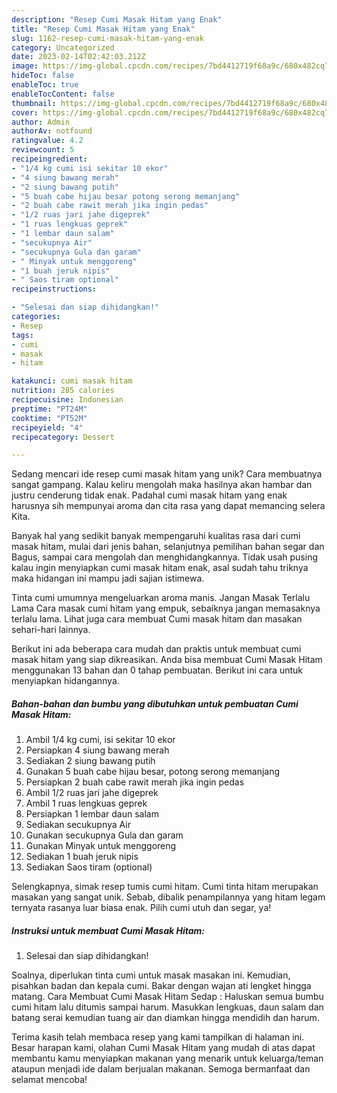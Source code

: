 ```yaml
---
description: "Resep Cumi Masak Hitam yang Enak"
title: "Resep Cumi Masak Hitam yang Enak"
slug: 1162-resep-cumi-masak-hitam-yang-enak
category: Uncategorized
date: 2023-02-14T02:42:03.212Z
image: https://img-global.cpcdn.com/recipes/7bd4412719f68a9c/680x482cq70/cumi-masak-hitam-foto-resep-utama.jpg
hideToc: false
enableToc: true
enableTocContent: false
thumbnail: https://img-global.cpcdn.com/recipes/7bd4412719f68a9c/680x482cq70/cumi-masak-hitam-foto-resep-utama.jpg
cover: https://img-global.cpcdn.com/recipes/7bd4412719f68a9c/680x482cq70/cumi-masak-hitam-foto-resep-utama.jpg
author: Admin
authorAv: notfound
ratingvalue: 4.2
reviewcount: 5
recipeingredient:
- "1/4 kg cumi isi sekitar 10 ekor"
- "4 siung bawang merah"
- "2 siung bawang putih"
- "5 buah cabe hijau besar potong serong memanjang"
- "2 buah cabe rawit merah jika ingin pedas"
- "1/2 ruas jari jahe digeprek"
- "1 ruas lengkuas geprek"
- "1 lembar daun salam"
- "secukupnya Air"
- "secukupnya Gula dan garam"
- " Minyak untuk menggoreng"
- "1 buah jeruk nipis"
- " Saos tiram optional"
recipeinstructions:

- "Selesai dan siap dihidangkan!"
categories:
- Resep
tags:
- cumi
- masak
- hitam

katakunci: cumi masak hitam 
nutrition: 285 calories
recipecuisine: Indonesian
preptime: "PT24M"
cooktime: "PT52M"
recipeyield: "4"
recipecategory: Dessert

---
```





Sedang mencari ide resep cumi masak hitam yang unik? Cara membuatnya sangat gampang. Kalau keliru mengolah maka hasilnya akan hambar dan justru cenderung tidak enak. Padahal cumi masak hitam yang enak harusnya sih mempunyai aroma dan cita rasa yang dapat memancing selera Kita.





Banyak hal yang sedikit banyak mempengaruhi kualitas rasa dari cumi masak hitam, mulai dari jenis bahan, selanjutnya pemilihan bahan segar dan Bagus, sampai cara mengolah dan menghidangkannya. Tidak usah pusing kalau ingin menyiapkan cumi masak hitam enak,      asal sudah tahu triknya maka hidangan ini mampu jadi sajian istimewa.














Tinta cumi umumnya mengeluarkan aroma manis. Jangan Masak Terlalu Lama Cara masak cumi hitam yang empuk, sebaiknya jangan memasaknya terlalu lama. Lihat juga cara membuat Cumi masak hitam dan masakan sehari-hari lainnya.






Berikut ini ada beberapa cara mudah dan praktis untuk membuat cumi masak hitam yang siap dikreasikan. Anda bisa membuat Cumi Masak Hitam menggunakan 13 bahan dan 0 tahap pembuatan. Berikut ini cara untuk menyiapkan hidangannya.

<!--inarticleads1-->

##### Bahan-bahan dan bumbu yang dibutuhkan untuk pembuatan Cumi Masak Hitam:

1. Ambil 1/4 kg cumi, isi sekitar 10 ekor
1. Persiapkan 4 siung bawang merah
1. Sediakan 2 siung bawang putih
1. Gunakan 5 buah cabe hijau besar, potong serong memanjang
1. Persiapkan 2 buah cabe rawit merah jika ingin pedas
1. Ambil 1/2 ruas jari jahe digeprek
1. Ambil 1 ruas lengkuas geprek
1. Persiapkan 1 lembar daun salam
1. Sediakan secukupnya Air
1. Gunakan secukupnya Gula dan garam
1. Gunakan  Minyak untuk menggoreng
1. Sediakan 1 buah jeruk nipis
1. Sediakan  Saos tiram (optional)


Selengkapnya, simak resep tumis cumi hitam. Cumi tinta hitam merupakan masakan yang sangat unik. Sebab, dibalik penampilannya yang hitam legam ternyata rasanya luar biasa enak. Pilih cumi utuh dan segar, ya! 

<!--inarticleads2-->

##### Instruksi untuk membuat Cumi Masak Hitam:


1. Selesai dan siap dihidangkan!

Soalnya, diperlukan tinta cumi untuk masak masakan ini. Kemudian, pisahkan badan dan kepala cumi. Bakar dengan wajan ati lengket hingga matang. Cara Membuat Cumi Masak Hitam Sedap : Haluskan semua bumbu cumi hitam lalu ditumis sampai harum. Masukkan lengkuas, daun salam dan batang serai kemudian tuang air dan diamkan hingga mendidih dan harum. 

Terima kasih telah membaca resep yang kami tampilkan di halaman ini. Besar harapan kami, olahan Cumi Masak Hitam yang mudah di atas dapat membantu kamu menyiapkan makanan yang menarik untuk keluarga/teman ataupun menjadi ide dalam berjualan makanan. Semoga bermanfaat dan selamat mencoba!

